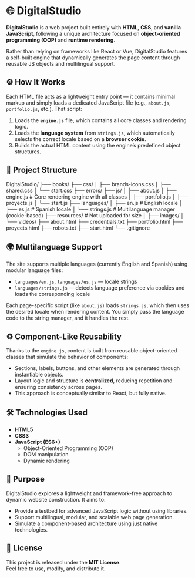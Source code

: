 # 🌐 DigitalStudio

**DigitalStudio** is a web project built entirely with **HTML**, **CSS**, and **vanilla JavaScript**, following a unique architecture focused on **object-oriented programming (OOP)** and **runtime rendering**.

Rather than relying on frameworks like React or Vue, DigitalStudio features a self-built engine that dynamically generates the page content through reusable JS objects and multilingual support.


## ⚙️ How It Works

Each HTML file acts as a lightweight entry point — it contains minimal markup and simply loads a dedicated JavaScript file (e.g., `about.js`, `portfolio.js`, etc.). That script:

1. Loads the **`engine.js`** file, which contains all core classes and rendering logic.
2. Loads the **language system** from `strings.js`, which automatically selects the correct locale based on a **browser cookie**.
3. Builds the actual HTML content using the engine’s predefined object structures.


## 📁 Project Structure

DigitalStudio/
├── books/
├── css/
│ ├── brands-icons.css
│ ├── shared.css
│ └── start.css
├── errors/
├── js/
│ ├── about.js
│ ├── engine.js # Core rendering engine with all classes
│ ├── portfolio.js
│ ├── proyects.js
│ └── start.js
├── languages/
│ ├── en.js # English locale
│ ├── es.js # Spanish locale
│ └── strings.js # Multilanguage manager (cookie-based)
├── resources/ # Not uploaded for size
│ ├── images/
│ └── videos/
├── about.html
├── credentials.txt
├── portfolio.html
├── proyects.html
├── robots.txt
├── start.html
└── .gitignore


## 🌍 Multilanguage Support

The site supports multiple languages (currently English and Spanish) using modular language files:

- `languages/en.js`, `languages/es.js` — locale strings
- `languages/strings.js` — detects language preference via cookies and loads the corresponding locale

Each page-specific script (like `about.js`) loads `strings.js`, which then uses the desired locale when rendering content. You simply pass the language code to the string manager, and it handles the rest.


## ♻️ Component-Like Reusability

Thanks to the `engine.js`, content is built from reusable object-oriented classes that simulate the behavior of components:

- Sections, labels, buttons, and other elements are generated through instantiable objects.
- Layout logic and structure is **centralized**, reducing repetition and ensuring consistency across pages.
- This approach is conceptually similar to React, but fully native.


## 🛠️ Technologies Used

- **HTML5**
- **CSS3**
- **JavaScript (ES6+)**
  - Object-Oriented Programming (OOP)
  - DOM manipulation
  - Dynamic rendering


## 🚧 Purpose

DigitalStudio explores a lightweight and framework-free approach to dynamic website construction. It aims to:

- Provide a testbed for advanced JavaScript logic without using libraries.
- Support multilingual, modular, and scalable web page generation.
- Simulate a component-based architecture using just native technologies.


## 📜 License

This project is released under the **MIT License**.  
Feel free to use, modify, and distribute it.